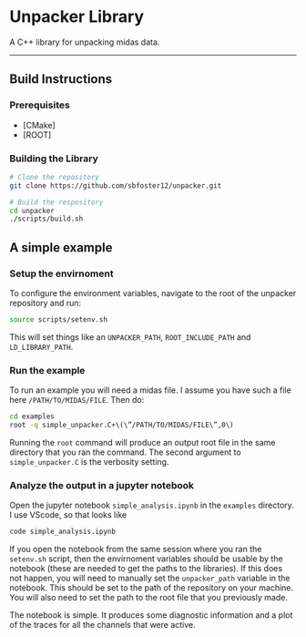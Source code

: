 # Unpacker Library

A C++ library for unpacking midas data.

---

## Build Instructions

### Prerequisites
- [CMake]
- [ROOT]


### Building the Library

```bash
# Clone the repository
git clone https://github.com/sbfoster12/unpacker.git

# Build the respository
cd unpacker
./scripts/build.sh
```

## A simple example

### Setup the envirnoment
To configure the environment variables, navigate to the root of the unpacker repository and run:

```bash
source scripts/setenv.sh
```
This will set things like an `UNPACKER_PATH`, `ROOT_INCLUDE_PATH` and `LD_LIBRARY_PATH`. 

### Run the example
To run an example you will need a midas file. I assume you have such a file here `/PATH/TO/MIDAS/FILE`. Then do:

```bash
cd examples
root -q simple_unpacker.C+\(\”/PATH/TO/MIDAS/FILE\”,0\)
```
Running the `root` command will produce an output root file in the same directory that you ran the command. The second argument to `simple_unpacker.C` is the verbosity setting.

### Analyze the output in a jupyter notebook
Open the jupyter notebook `simple_analysis.ipynb` in the `examples` directory. I use VScode, so that looks like

```bash
code simple_analysis.ipynb
```

If you open the notebook from the same session where you ran the `setenv.sh` script, then the envirnoment variables should be usable by the notebook (these are needed to get the paths to the libraries). If this does not happen, you will need to manually set the `unpacker_path` variable in the notebook. This should be set to the path of the repository on your machine. You will also need to set the path to the root file that you previously made.

The notebook is simple. It produces some diagnostic information and a plot of the traces for all the channels that were active.